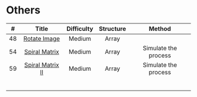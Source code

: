 
# Others
| # | Title | Difficulty | Structure| Method|
| :-----:| :----: | :----: |:----:|:----:|
| 48 | [Rotate Image](https://github.com/yuxuanm/Leetcode-Java/blob/master/Leetcode/src/array/Q48RotateImage.java) | Medium | Array ||
| 54 | [Spiral Matrix](https://github.com/yuxuanm/Leetcode-Java/blob/master/Leetcode/src/array/Q54SpiralMatrix.java) | Medium | Array | Simulate the process|
| 59 | [Spiral Matrix II](https://github.com/yuxuanm/Leetcode-Java/blob/master/Leetcode/src/array/Q59SpiralMatrixII.java) | Medium | Array | Simulate the process|
||[]()|  ||
||[]()|  ||
||[]()|  ||
||[]()|  ||
||[]()|  ||
||[]()|  ||
